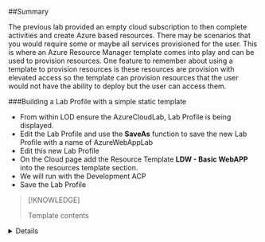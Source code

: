 ##Summary

The previous lab provided an empty cloud subscription to then complete activities and create Azure based resources.  There may be scenarios that you would 
require some or maybe all services provisioned for the user.  This is where an Azure Resource Manager template comes into play and can be used to provision resources. 
One feature to remember about using a template to provision resources is these resources are provision with elevated access so the template can provision resources that the user would not have the ability to deploy but the user can access them.

###Building a Lab Profile with a simple static template

- From within LOD ensure the AzureCloudLab, Lab Profile is being displayed.
- Edit the Lab Profile and use the **SaveAs** function to save the new Lab Profile with a name of AzureWebAppLab
- Edit this new Lab Profile
- On the Cloud page add the Resource Template **LDW - Basic WebAPP** into the resources template section.
- We will run with the Development ACP
- Save the Lab Profile

>[!KNOWLEDGE] <summary>
Template contents
</summary>
<details>
>```ARM-nocopy
{
    "$schema": "https://schema.management.azure.com/schemas/2015-01-01/deploymentTemplate.json#",
   "contentVersion": "1.0.0.0",
    "resources": [
        {
            "apiVersion": "2016-09-01",
            "name": "AppServicePlan1",
            "type": "Microsoft.Web/serverfarms",
            "location": "[resourceGroup().location]",
            "sku": {
                "name": "D1",
                "capacity": 1
        },
            "properties": {
                "name": "AppServicePlan1"
            }
        },
        {
            "apiVersion": "2015-08-01",
            "name": "[concat('WebApp',substring(ResourceGroup().name,14,11))]",
            "type": "Microsoft.Web/sites",
            "location": "[resourceGroup().location]",
            "dependsOn": [
                "Microsoft.Web/serverfarms/AppServicePlan1"
            ],
            "properties": {
                "name": "[concat('WebApp',substring(ResourceGroup().name,14,11))]",
                "serverFarmId": "[resourceId('Microsoft.Web/serverfarms/', 'AppServicePlan1')]",
                "httpsOnly":true
            }
        }
    ]
}
```


###Testing the ARM template

- Launch the Lab Profile @lab.Variable(initials)-AzureWebAppTemplate
- You will notice this takes much longer to provision
- Navigate into your Resource Group.

>[!ALERT] It can still take up to 90 seconds for the resource to become available in Azure so there still might be an error when you view the Resource Group.  Just wait a couple of minutes and try again.

- Select the Web App (listed as App Service) with a name of WebAppceGroup1
- Copy the Web App URL and paste into a local browser to confirm the Website loads the default Webpage.

- [] This completes the activities for Lab 3 please let your instructor know that you have completed Lab 3

Press **Next** to continue
